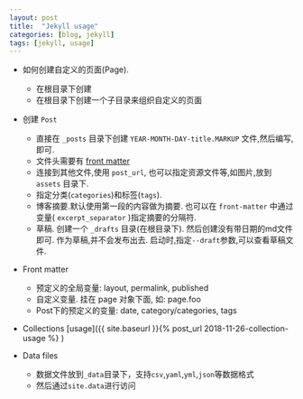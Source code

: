 ```yaml
---
layout: post
title:  "Jekyll usage"
categories: [blog, jekyll]
tags: [jekyll, usage]
---
```


+ 如何创建自定义的页面(Page).
  - 在根目录下创建
  - 在根目录下创建一个子目录来组织自定义的页面
  
+ 创建 `Post`
  - 直接在 `_posts` 目录下创建 `YEAR-MONTH-DAY-title.MARKUP` 文件,然后编写,即可.
  - 文件头需要有 [front matter](https://jekyllrb.com/docs/front-matter/ ) 
  - 连接到其他文件,使用 `post_url`, 也可以指定资源文件等,如图片,放到 `assets` 目录下.
  - 指定分类(`categories`)和标签(`tags`).
  - 博客摘要.默认使用第一段的内容做为摘要. 也可以在 `front-matter` 中通过变量( `excerpt_separator` )指定摘要的分隔符.
  - 草稿. 创建一个 `_drafts` 目录(在根目录下). 然后创建没有带日期的md文件即可. 作为草稿,并不会发布出去. 启动时,指定`--draft`参数,可以查看草稿文件.

+ Front matter
  - 预定义的全局变量: layout, permalink, published
  - 自定义变量. 挂在 page 对象下面, 如: page.foo
  - Post下的预定义的变量: date, category/categories, tags

+ Collections [usage]({{ site.baseurl }}{% post_url 2018-11-26-collection-usage %} ) 

+ Data files
  - 数据文件放到`_data`目录下，支持`csv`,`yaml`,`yml`,`json`等数据格式
  - 然后通过`site.data`进行访问




